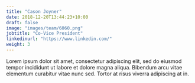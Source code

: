 ```yaml
---
title: "Cason Joyner"
date: 2018-12-20T13:44:23+10:00
draft: false
image: "images/team/6060.png"
jobtitle: "Co-Vice President"
linkedinurl: "https://www.linkedin.com/"
weight: 3
---
```


Lorem ipsum dolor sit amet, consectetur adipiscing elit, sed do eiusmod tempor incididunt ut labore et dolore magna aliqua. Bibendum arcu vitae elementum curabitur vitae nunc sed. Tortor at risus viverra adipiscing at in.
